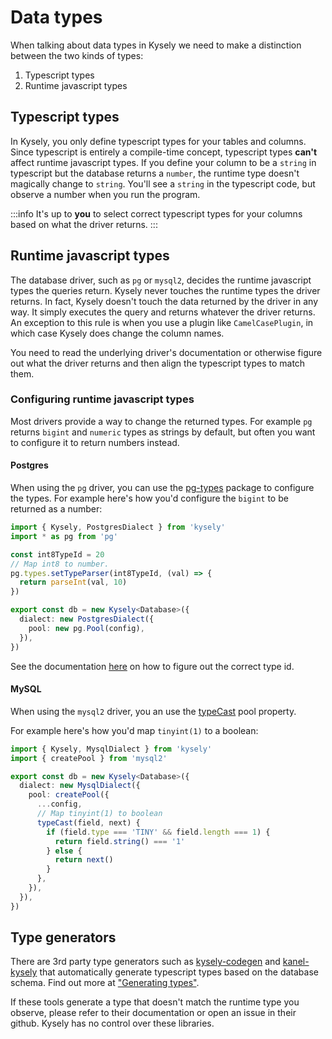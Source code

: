 # Data types

When talking about data types in Kysely we need to make a distinction between the two kinds of types:

1. Typescript types
2. Runtime javascript types

## Typescript types

In Kysely, you only define typescript types for your tables and columns. Since typescript is entirely a compile-time concept, typescript types __can't__ affect runtime javascript types. If you define your column to be a `string` in typescript but the database returns a `number`, the runtime type doesn't magically change to `string`. You'll see a `string` in the typescript code, but observe a number when you run the program.

:::info
It's up to **you** to select correct typescript types for your columns based on what the driver returns.
:::

## Runtime javascript types

The database driver, such as `pg` or `mysql2`, decides the runtime javascript types the queries return. Kysely never touches the runtime types the driver returns. In fact, Kysely doesn't touch the data returned by the driver in any way. It simply executes the query and returns whatever the driver returns. An exception to this rule is when you use a plugin like `CamelCasePlugin`, in which case Kysely does change the column names.

You need to read the underlying driver's documentation or otherwise figure out what the driver returns and then align the typescript types to match them.

### Configuring runtime javascript types

Most drivers provide a way to change the returned types. For example `pg` returns `bigint` and `numeric` types as strings by default, but often you want to configure it to return numbers instead.

#### Postgres

When using the `pg` driver, you can use the [pg-types](https://github.com/brianc/node-pg-types) package to configure the types. For example here's how you'd configure the `bigint` to be returned as a number:

```ts
import { Kysely, PostgresDialect } from 'kysely'
import * as pg from 'pg'

const int8TypeId = 20
// Map int8 to number.
pg.types.setTypeParser(int8TypeId, (val) => {
  return parseInt(val, 10)
})

export const db = new Kysely<Database>({
  dialect: new PostgresDialect({
    pool: new pg.Pool(config),
  }),
})
```

See the documentation [here](https://github.com/brianc/node-pg-types) on how to figure out the correct type id.

#### MySQL

When using the `mysql2` driver, you an use the [typeCast](https://github.com/mysqljs/mysql?tab=readme-ov-file#custom-type-casting) pool property.

For example here's how you'd map `tinyint(1)` to a boolean:

```ts
import { Kysely, MysqlDialect } from 'kysely'
import { createPool } from 'mysql2'

export const db = new Kysely<Database>({
  dialect: new MysqlDialect({
    pool: createPool({
      ...config,
      // Map tinyint(1) to boolean
      typeCast(field, next) {
        if (field.type === 'TINY' && field.length === 1) {
          return field.string() === '1'
        } else {
          return next()
        }
      },
    }),
  }),
})
```

## Type generators

There are 3rd party type generators such as [kysely-codegen](https://github.com/RobinBlomberg/kysely-codegen) and [kanel-kysely](https://kristiandupont.github.io/kanel/kanel-kysely.html) that automatically generate typescript types based on the database schema. Find out more at ["Generating types"](https://kysely.dev/docs/generating-types).

If these tools generate a type that doesn't match the runtime type you observe, please refer to their documentation or open an issue in their github. Kysely has no control over these libraries.